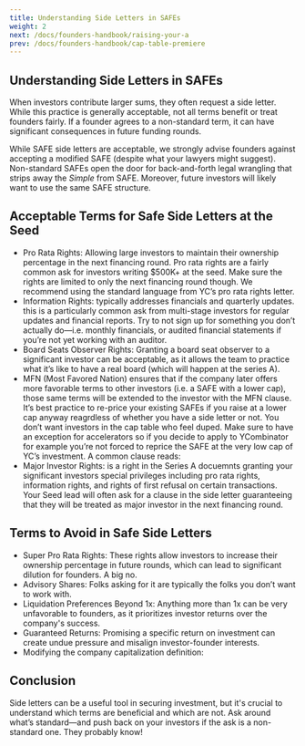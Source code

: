 ```yaml
---
title: Understanding Side Letters in SAFEs
weight: 2
next: /docs/founders-handbook/raising-your-a
prev: /docs/founders-handbook/cap-table-premiere
---
```


## Understanding Side Letters in SAFEs

When investors contribute larger sums, they often request a side letter. While this practice is generally acceptable, not all terms benefit or treat founders fairly. If a founder agrees to a non-standard term, it can have significant consequences in future funding rounds.

While SAFE side letters are acceptable, we strongly advise founders against accepting a modified SAFE (despite what your lawyers might suggest). Non-standard SAFEs open the door for back-and-forth legal wrangling that strips away the *Simple* from SAFE. Moreover, future investors will likely want to use the same SAFE structure.

## Acceptable Terms for Safe Side Letters at the Seed

- Pro Rata Rights: Allowing large investors to maintain their ownership percentage in the next financing round.  Pro rata rights are a fairly common ask for investors writing $500K+ at the seed.  Make sure the rights are limited to only the next financing round though.  We recommend using the standard language from YC’s pro rata rights letter.
- Information Rights: typically addresses financials and quarterly updates. this is a particularly common ask from multi-stage investors for regular updates and financial reports. Try to not sign up for something you don’t actually do—i.e. monthly financials, or audited financial statements if you’re not yet working with an auditor.
- Board Seats Observer Rights: Granting a board seat observer to a significant investor can be acceptable, as it allows the team to practice what it’s like to have a real board (which will happen at the series A).
- MFN (Most Favored Nation) ensures that if the company later offers more favorable terms to other investors (i.e. a SAFE with a lower cap), those same terms will be extended to the investor with the MFN clause. It’s best practice to re-price your existing SAFEs if you raise at a lower cap anyway reagrdless of whether you have a side letter or not. You don’t want investors in the cap table who feel duped.  Make sure to have an exception for accelerators so if you decide to apply to YCombinator for example you’re not forced to reprice the SAFE at the very low cap of YC’s investment.  A common clause reads:
- Major Investor Rights: is a right in the Series A docuemnts granting your significant investors special privileges including pro rata rights, information rights, and rights of first refusal on certain transactions.  Your Seed lead will often ask for a clause in the side letter guaranteeing that they will be treated as major investor in the next financing round.

## Terms to Avoid in Safe Side Letters

- Super Pro Rata Rights: These rights allow investors to increase their ownership percentage in future rounds, which can lead to significant dilution for founders. A big no.
- Advisory Shares: Folks asking for it are typically the folks you don’t want to work with.
- Liquidation Preferences Beyond 1x: Anything more than 1x can be very unfavorable to founders, as it prioritizes investor returns over the company's success.
- Guaranteed Returns: Promising a specific return on investment can create undue pressure and misalign investor-founder interests.
- Modifying the company capitalization definition:

## Conclusion

Side letters can be a useful tool in securing investment, but it's crucial to understand which terms are beneficial and which are not. Ask around what’s standard—and push back on your investors if the ask is a non-standard one. They probably know!